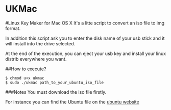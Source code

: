 UKMac
===

#Linux Key Maker for Mac OS X
  It's a litte script to convert an iso file to img format.
  
  In addition this script ask you to enter the disk name of your usb stick and it will install into the drive selected.
  
  At the end of the execution, you can eject your usb key and install your linux distrib everywhere you want.

##How to execute?
    
    $ chmod u+x ukmac
    $ sudo ./ukmac path_to_your_ubuntu_iso_file
    
###Notes
  You must download the iso file firstly.
  
  For instance you can find the Ubuntu file on the [ubuntu website](http://www.ubuntu.com/download/desktop)
  
